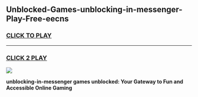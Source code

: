 
## Unblocked-Games-unblocking-in-messenger-Play-Free-eecns
<h3>
<a href="https://premium76.site?title=unblocking-in-messenger&ref=23A">CLICK TO PLAY</a></h3>
<hr>

<h3>
<a href="https://premium76.site?title=unblocking-in-messenger&ref=23A">CLICK 2 PLAY</a>
  
</h3>

<a href="https://premium76.site?title=unblocking-in-messenger&ref=23A"><img src="https://clearcache.store/games.png"></a>


**unblocking-in-messenger games unblocked: Your Gateway to Fun and Accessible Online Gaming**
